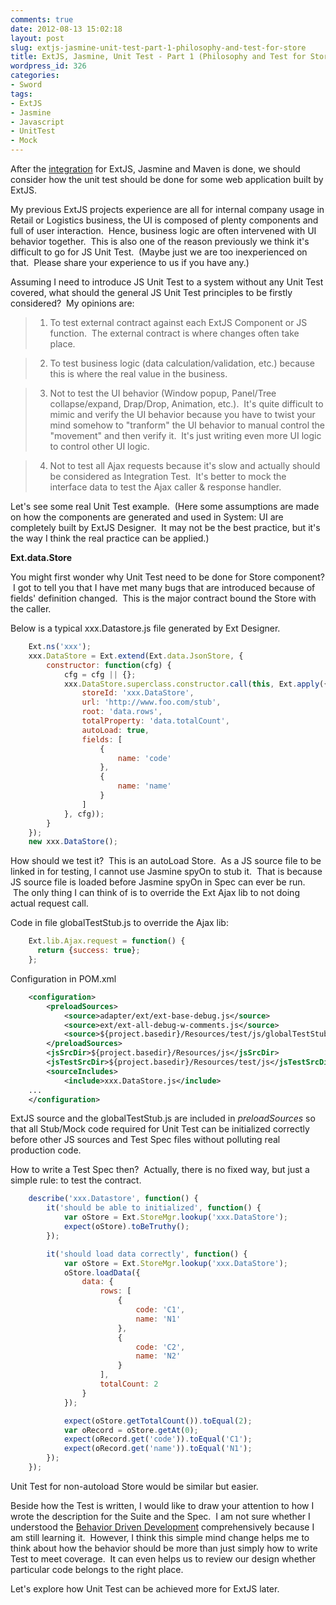 ```yaml
---
comments: true
date: 2012-08-13 15:02:18
layout: post
slug: extjs-jasmine-unit-test-part-1-philosophy-and-test-for-store
title: ExtJS, Jasmine, Unit Test - Part 1 (Philosophy and Test for Store)
wordpress_id: 326
categories:
- Sword
tags:
- ExtJS
- Jasmine
- Javascript
- UnitTest
- Mock
---
```


After the [integration](http://www.thinkingincrowd.me/blog/2012/08/06/extjs-jasmine-maven-integration/) for ExtJS, Jasmine and Maven is done, we should consider how the unit test should be done for some web application built by ExtJS.

My previous ExtJS projects experience are all for internal company usage in Retail or Logistics business, the UI is composed of plenty components and full of user interaction.  Hence, business logic are often intervened with UI behavior together.  This is also one of the reason previously we think it's difficult to go for JS Unit Test.  (Maybe just we are too inexperienced on that.  Please share your experience to us if you have any.)

Assuming I need to introduce JS Unit Test to a system without any Unit Test covered, what should the general JS Unit Test principles to be firstly considered?  My opinions are:


>

>
>

>   1. To test external contract against each ExtJS Component or JS function.  The external contract is where changes often take place.
>

>   2. To test business logic (data calculation/validation, etc.) because this is where the real value in the business.
>

>   3. Not to test the UI behavior (Window popup, Panel/Tree collapse/expand, Drap/Drop, Animation, etc.).  It's quite difficult to mimic and verify the UI behavior because you have to twist your mind somehow to "tranform" the UI behavior to manual control the "movement" and then verify it.  It's just writing even more UI logic to control other UI logic.
>

>   4. Not to test all Ajax requests because it's slow and actually should be considered as Integration Test.  It's better to mock the interface data to test the Ajax caller & response handler.
>




Let's see some real Unit Test example.  (Here some assumptions are made on how the components are generated and used in System: UI are completely built by ExtJS Designer.  It may not be the best practice, but it's the way I think the real practice can be applied.)

**Ext.data.Store**

You might first wonder why Unit Test need to be done for Store component?  I got to tell you that I have met many bugs that are introduced because of fields' definition changed.  This is the major contract bound the Store with the caller.

Below is a typical xxx.Datastore.js file generated by Ext Designer.

```javascript
    Ext.ns('xxx');
    xxx.DataStore = Ext.extend(Ext.data.JsonStore, {
        constructor: function(cfg) {
            cfg = cfg || {};
            xxx.DataStore.superclass.constructor.call(this, Ext.apply({
                storeId: 'xxx.DataStore',
                url: 'http://www.foo.com/stub',
                root: 'data.rows',
                totalProperty: 'data.totalCount',
                autoLoad: true,
                fields: [
                    {
                        name: 'code'
                    },
                    {
                        name: 'name'
                    }
                ]
            }, cfg));
        }
    });
    new xxx.DataStore();
```

How should we test it?  This is an autoLoad Store.  As a JS source file to be linked in for testing, I cannot use Jasmine spyOn to stub it.  That is because JS source file is loaded before Jasmine spyOn in Spec can ever be run.  The only thing I can think of is to override the Ext Ajax lib to not doing actual request call.

Code in file globalTestStub.js to override the Ajax lib:

```javascript
    Ext.lib.Ajax.request = function() {
      return {success: true};
    };
```

Configuration in POM.xml

```xml
    <configuration>
        <preloadSources>
            <source>adapter/ext/ext-base-debug.js</source>
            <source>ext/ext-all-debug-w-comments.js</source>
            <source>${project.basedir}/Resources/test/js/globalTestStub.js</source>
        </preloadSources>
        <jsSrcDir>${project.basedir}/Resources/js</jsSrcDir>
        <jsTestSrcDir>${project.basedir}/Resources/test/js</jsTestSrcDir>
        <sourceIncludes>
            <include>xxx.DataStore.js</include>
    ...
    </configuration>
```

ExtJS source and the globalTestStub.js are included in _preloadSources_ so that all Stub/Mock code required for Unit Test can be initialized correctly before other JS sources and Test Spec files without polluting real production code.

How to write a Test Spec then?  Actually, there is no fixed way, but just a simple rule: to test the contract.

```javascript
    describe('xxx.Datastore', function() {
        it('should be able to initialized', function() {
            var oStore = Ext.StoreMgr.lookup('xxx.DataStore');
            expect(oStore).toBeTruthy();
        });

        it('should load data correctly', function() {
            var oStore = Ext.StoreMgr.lookup('xxx.DataStore');
            oStore.loadData({
                data: {
                    rows: [
                        {
                            code: 'C1',
                            name: 'N1'
                        },
                        {
                            code: 'C2',
                            name: 'N2'
                        }
                    ],
                    totalCount: 2
                }
            });

            expect(oStore.getTotalCount()).toEqual(2);
            var oRecord = oStore.getAt(0);
            expect(oRecord.get('code')).toEqual('C1');
            expect(oRecord.get('name')).toEqual('N1');
        });
    });
```

Unit Test for non-autoload Store would be similar but easier.

Beside how the Test is written, I would like to draw your attention to how I wrote the description for the Suite and the Spec.  I am not sure whether I understood the [Behavior Driven Development](http://dannorth.net/introducing-bdd/) comprehensively because I am still learning it.  However, I think this simple mind change helps me to think about how the behavior should be more than just simply how to write Test to meet coverage.  It can even helps us to review our design whether particular code belongs to the right place.

Let's explore how Unit Test can be achieved more for ExtJS later.
